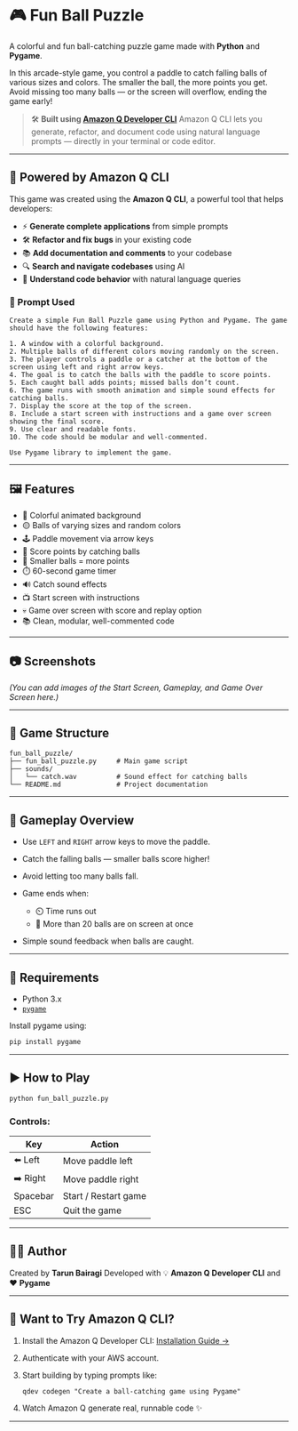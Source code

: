 # 🎮 Fun Ball Puzzle

A colorful and fun ball-catching puzzle game made with **Python** and **Pygame**.

In this arcade-style game, you control a paddle to catch falling balls of various sizes and colors. The smaller the ball, the more points you get. Avoid missing too many balls — or the screen will overflow, ending the game early!

> 🛠 **Built using [Amazon Q Developer CLI](https://docs.aws.amazon.com/amazonq/latest/qdeveloper-ug/what-is-qdeveloper.html)**
> Amazon Q CLI lets you generate, refactor, and document code using natural language prompts — directly in your terminal or code editor.

---

## 🚀 Powered by Amazon Q CLI

This game was created using the **Amazon Q CLI**, a powerful tool that helps developers:

* ⚡ **Generate complete applications** from simple prompts
* 🛠️ **Refactor and fix bugs** in your existing code
* 📚 **Add documentation and comments** to your codebase
* 🔍 **Search and navigate codebases** using AI
* 🧠 **Understand code behavior** with natural language queries

### 🧾 Prompt Used

```
Create a simple Fun Ball Puzzle game using Python and Pygame. The game should have the following features:

1. A window with a colorful background.
2. Multiple balls of different colors moving randomly on the screen.
3. The player controls a paddle or a catcher at the bottom of the screen using left and right arrow keys.
4. The goal is to catch the balls with the paddle to score points.
5. Each caught ball adds points; missed balls don’t count.
6. The game runs with smooth animation and simple sound effects for catching balls.
7. Display the score at the top of the screen.
8. Include a start screen with instructions and a game over screen showing the final score.
9. Use clear and readable fonts.
10. The code should be modular and well-commented.

Use Pygame library to implement the game.
```

---

## 🖼 Features

* 🎨 Colorful animated background
* 🟡 Balls of varying sizes and random colors
* 🕹️ Paddle movement via arrow keys
* 🎯 Score points by catching balls
* 🧠 Smaller balls = more points
* ⏱️ 60-second game timer
* 🔊 Catch sound effects
* 📺 Start screen with instructions
* 💀 Game over screen with score and replay option
* 📚 Clean, modular, well-commented code

---

## 📷 Screenshots

*(You can add images of the Start Screen, Gameplay, and Game Over Screen here.)*

---

## 🧩 Game Structure

```
fun_ball_puzzle/
├── fun_ball_puzzle.py     # Main game script
├── sounds/
│   └── catch.wav          # Sound effect for catching balls
└── README.md              # Project documentation
```

---

## 🧠 Gameplay Overview

* Use `LEFT` and `RIGHT` arrow keys to move the paddle.
* Catch the falling balls — smaller balls score higher!
* Avoid letting too many balls fall.
* Game ends when:

  * ⏲️ Time runs out
  * 🔴 More than 20 balls are on screen at once
* Simple sound feedback when balls are caught.

---

## 🔧 Requirements

* Python 3.x
* [`pygame`](https://www.pygame.org/news)

Install pygame using:

```bash
pip install pygame
```

---

## ▶️ How to Play

```bash
python fun_ball_puzzle.py
```

### Controls:

| Key      | Action               |
| -------- | -------------------- |
| ⬅️ Left  | Move paddle left     |
| ➡️ Right | Move paddle right    |
| Spacebar | Start / Restart game |
| ESC      | Quit the game        |

---

## 👨‍💻 Author

Created by **Tarun Bairagi**
Developed with 💡 **Amazon Q Developer CLI** and ❤️ **Pygame**

---

## 🧰 Want to Try Amazon Q CLI?

1. Install the Amazon Q Developer CLI:
   [Installation Guide →](https://docs.aws.amazon.com/amazonq/latest/qdeveloper-ug/qdeveloper-install.html)

2. Authenticate with your AWS account.

3. Start building by typing prompts like:

   ```
   qdev codegen "Create a ball-catching game using Pygame"
   ```

4. Watch Amazon Q generate real, runnable code ✨

---
